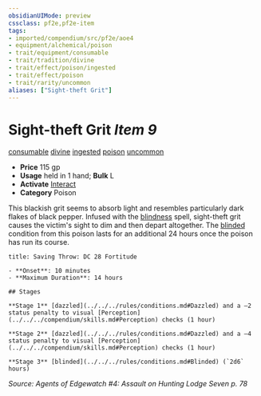 ```yaml
---
obsidianUIMode: preview
cssclass: pf2e,pf2e-item
tags:
- imported/compendium/src/pf2e/aoe4
- equipment/alchemical/poison
- trait/equipment/consumable
- trait/tradition/divine
- trait/effect/poison/ingested
- trait/effect/poison
- trait/rarity/uncommon
aliases: ["Sight-theft Grit"]
---
```

# Sight-theft Grit *Item 9*  
[consumable](consumable.md)  [divine](divine.md)  [ingested](ingested.md)  [poison](rules/traits/poison.md)  [uncommon](uncommon.md)  

- **Price** 115 gp
- **Usage** held in 1 hand; **Bulk** L
- **Activate** [Interact](interact.md)
- **Category** Poison

This blackish grit seems to absorb light and resembles particularly dark flakes of black pepper. Infused with the [blindness](../../spells/blindness.md) spell, sight-theft grit causes the victim's sight to dim and then depart altogether. The [blinded](conditions.md#Blinded) condition from this poison lasts for an additional 24 hours once the poison has run its course.

```ad-inline-affliction
title: Saving Throw: DC 28 Fortitude

- **Onset**: 10 minutes
- **Maximum Duration**: 14 hours

## Stages

**Stage 1** [dazzled](../../../rules/conditions.md#Dazzled) and a –2 status penalty to visual [Perception](../../../compendium/skills.md#Perception) checks (1 hour)

**Stage 2** [dazzled](../../../rules/conditions.md#Dazzled) and a –4 status penalty to visual [Perception](../../../compendium/skills.md#Perception) checks (1 hour)

**Stage 3** [blinded](../../../rules/conditions.md#Blinded) (`2d6` hours)
```

*Source: Agents of Edgewatch #4: Assault on Hunting Lodge Seven p. 78*
